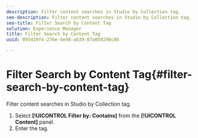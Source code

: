 ```yaml
---
description: Filter content searches in Studio by Collection tag.
seo-description: Filter content searches in Studio by Collection tag.
seo-title: Filter Search by Content Tag
solution: Experience Manager
title: Filter Search by Content Tag
uuid: 093429f4-276e-4e98-ab39-87a059290c86

---
```


# Filter Search by Content Tag{#filter-search-by-content-tag}

Filter content searches in Studio by Collection tag.

1. Select **[!UICONTROL Filter by: Contains]** from the **[!UICONTROL Content]** panel.
1. Enter the tag.
